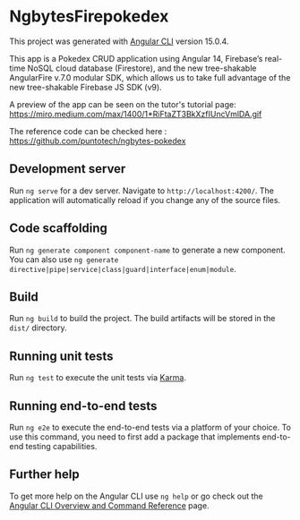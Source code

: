 # NgbytesFirepokedex

This project was generated with [Angular CLI](https://github.com/angular/angular-cli) version 15.0.4.

This app is a Pokedex CRUD application using Angular 14, Firebase’s real-time NoSQL cloud database (Firestore), and the new tree-shakable AngularFire v.7.0 modular SDK, which allows us to take full advantage of the new tree-shakable Firebase JS SDK (v9).

A preview of the app can be seen on the tutor's tutorial page: https://miro.medium.com/max/1400/1*RiFtaZT3BkXzfIUncVmlDA.gif

The reference code can be checked here : https://github.com/puntotech/ngbytes-pokedex

## Development server

Run `ng serve` for a dev server. Navigate to `http://localhost:4200/`. The application will automatically reload if you change any of the source files.

## Code scaffolding

Run `ng generate component component-name` to generate a new component. You can also use `ng generate directive|pipe|service|class|guard|interface|enum|module`.

## Build

Run `ng build` to build the project. The build artifacts will be stored in the `dist/` directory.

## Running unit tests

Run `ng test` to execute the unit tests via [Karma](https://karma-runner.github.io).

## Running end-to-end tests

Run `ng e2e` to execute the end-to-end tests via a platform of your choice. To use this command, you need to first add a package that implements end-to-end testing capabilities.

## Further help

To get more help on the Angular CLI use `ng help` or go check out the [Angular CLI Overview and Command Reference](https://angular.io/cli) page.
